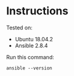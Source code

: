 # Instructions

Tested on:
- Ubuntu 18.04.2
- Ansible 2.8.4

Run this command:

    ansible --version
